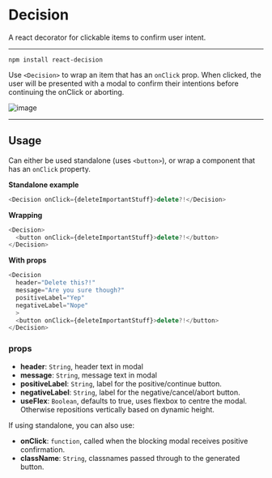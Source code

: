 # Decision

A react decorator for clickable items to confirm user intent.

------

`npm install react-decision`

Use `<Decision>` to wrap an item that has an `onClick` prop. When clicked, the user will be presented with a modal to confirm their intentions before continuing the onClick or aborting.

![image](https://d17oy1vhnax1f7.cloudfront.net/items/0V403Z3r3v2H0g2c2L11/Screen%20Recording%202016-10-20%20at%2012.40%20AM.gif)

------

## Usage

Can either be used standalone (uses `<button>`), or wrap a component that has an `onClick` property.

**Standalone example**

```javascript
<Decision onClick={deleteImportantStuff}>delete?!</Decision>
```

**Wrapping**

```javascript
<Decision>
  <button onClick={deleteImportantStuff}>delete?!</button>
</Decision>
```

**With props**
```javascript
<Decision
  header="Delete this?!"
  message="Are you sure though?"
  positiveLabel="Yep"
  negativeLabel="Nope"
  >
  <button onClick={deleteImportantStuff}>delete?!</button>
</Decision>
```



### props

+ **header**: `String`, header text in modal
+ **message**: `String`, message text in modal
+ **positiveLabel**: `String`, label for the positive/continue button.
+ **negativeLabel**: `String`, label for the negative/cancel/abort button.
+ **useFlex**: `Boolean`, defaults to true, uses flexbox to centre the modal. Otherwise repositions vertically based on dynamic height.

If using standalone, you can also use:

+ **onClick**: `function`, called when the blocking modal receives positive confirmation.
+ **className**: `String`, classnames passed through to the generated button.
